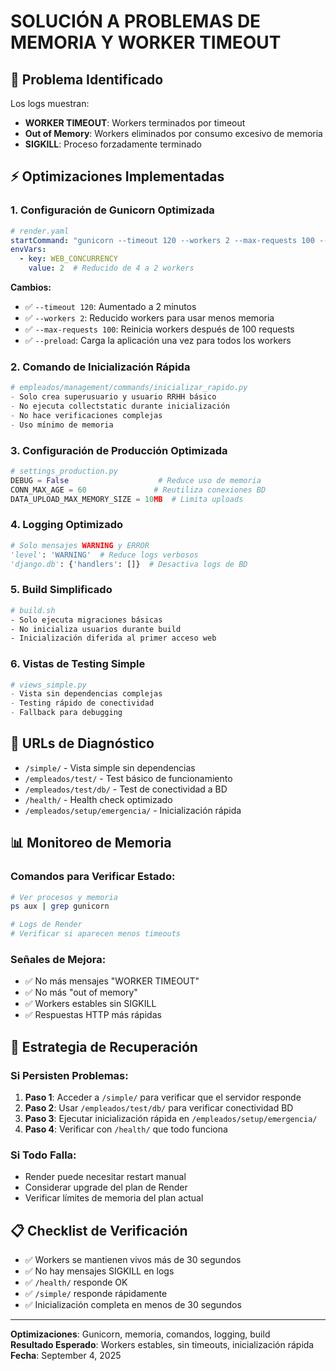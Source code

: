 # SOLUCIÓN A PROBLEMAS DE MEMORIA Y WORKER TIMEOUT

## 🚨 Problema Identificado

Los logs muestran:
- **WORKER TIMEOUT**: Workers terminados por timeout
- **Out of Memory**: Workers eliminados por consumo excesivo de memoria
- **SIGKILL**: Proceso forzadamente terminado

## ⚡ Optimizaciones Implementadas

### 1. **Configuración de Gunicorn Optimizada**
```yaml
# render.yaml
startCommand: "gunicorn --timeout 120 --workers 2 --max-requests 100 --max-requests-jitter 10 --preload nucleo_rrhh.wsgi:application"
envVars:
  - key: WEB_CONCURRENCY
    value: 2  # Reducido de 4 a 2 workers
```

**Cambios:**
- ✅ `--timeout 120`: Aumentado a 2 minutos
- ✅ `--workers 2`: Reducido workers para usar menos memoria
- ✅ `--max-requests 100`: Reinicia workers después de 100 requests
- ✅ `--preload`: Carga la aplicación una vez para todos los workers

### 2. **Comando de Inicialización Rápida**
```python
# empleados/management/commands/inicializar_rapido.py
- Solo crea superusuario y usuario RRHH básico
- No ejecuta collectstatic durante inicialización
- No hace verificaciones complejas
- Uso mínimo de memoria
```

### 3. **Configuración de Producción Optimizada**
```python
# settings_production.py
DEBUG = False                    # Reduce uso de memoria
CONN_MAX_AGE = 60               # Reutiliza conexiones BD
DATA_UPLOAD_MAX_MEMORY_SIZE = 10MB  # Limita uploads
```

### 4. **Logging Optimizado**
```python
# Solo mensajes WARNING y ERROR
'level': 'WARNING'  # Reduce logs verbosos
'django.db': {'handlers': []}  # Desactiva logs de BD
```

### 5. **Build Simplificado**
```bash
# build.sh
- Solo ejecuta migraciones básicas
- No inicializa usuarios durante build
- Inicialización diferida al primer acceso web
```

### 6. **Vistas de Testing Simple**
```python
# views_simple.py
- Vista sin dependencias complejas
- Testing rápido de conectividad
- Fallback para debugging
```

## 🔗 URLs de Diagnóstico

- `/simple/` - Vista simple sin dependencias
- `/empleados/test/` - Test básico de funcionamiento
- `/empleados/test/db/` - Test de conectividad a BD
- `/health/` - Health check optimizado
- `/empleados/setup/emergencia/` - Inicialización rápida

## 📊 Monitoreo de Memoria

### Comandos para Verificar Estado:
```bash
# Ver procesos y memoria
ps aux | grep gunicorn

# Logs de Render
# Verificar si aparecen menos timeouts
```

### Señales de Mejora:
- ✅ No más mensajes "WORKER TIMEOUT"
- ✅ No más "out of memory"
- ✅ Workers estables sin SIGKILL
- ✅ Respuestas HTTP más rápidas

## 🎯 Estrategia de Recuperación

### Si Persisten Problemas:
1. **Paso 1**: Acceder a `/simple/` para verificar que el servidor responde
2. **Paso 2**: Usar `/empleados/test/db/` para verificar conectividad BD
3. **Paso 3**: Ejecutar inicialización rápida en `/empleados/setup/emergencia/`
4. **Paso 4**: Verificar con `/health/` que todo funciona

### Si Todo Falla:
- Render puede necesitar restart manual
- Considerar upgrade del plan de Render
- Verificar límites de memoria del plan actual

## 📋 Checklist de Verificación

- ✅ Workers se mantienen vivos más de 30 segundos
- ✅ No hay mensajes SIGKILL en logs
- ✅ `/health/` responde OK
- ✅ `/simple/` responde rápidamente
- ✅ Inicialización completa en menos de 30 segundos

---

**Optimizaciones**: Gunicorn, memoria, comandos, logging, build  
**Resultado Esperado**: Workers estables, sin timeouts, inicialización rápida  
**Fecha**: September 4, 2025
